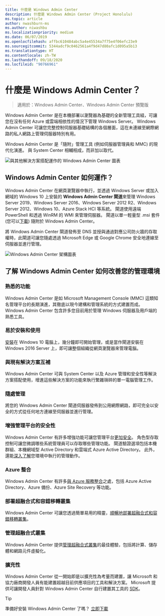 ```yaml
---
title: 什麼是 Windows Admin Center
description: 什麼是 Windows Admin Center (Project Honolulu)
ms.topic: article
author: nwashburn-ms
ms.author: niwashbu
ms.localizationpriority: medium
ms.date: 06/07/2019
ms.openlocfilehash: affbc610484abc5a4e45534a7f75e4f06efc23e9
ms.sourcegitcommit: 5344adcf9c0462561a4f9d47d80afc1d095a5b13
ms.translationtype: HT
ms.contentlocale: zh-TW
ms.lasthandoff: 09/18/2020
ms.locfileid: "90766961"
---
```

# <a name="what-is-windows-admin-center"></a>什麼是 Windows Admin Center？

> 適用於：Windows Admin Center、Windows Admin Center 預覽版

Windows Admin Center 是在本機部署以瀏覽器為基礎的全新管理工具組，可讓您在沒有任何 Azure 或雲端相依性的情況下管理 Windows Server。 Windows Admin Center 可讓您完整控制伺服器基礎結構的各個層面，這在未連線至網際網路的私人網路上管理伺服器特別有用。

Windows Admin Center 是「隨附」管理工具 (例如伺服器管理員和 MMC) 的現代化演進。 與 System Center 相輔相成，而非加以取代。

![與其他解決方案搭配運作的 Windows Admin Center 圖表](../media/wac-complements.png)

## <a name="how-does-windows-admin-center-work"></a>Windows Admin Center 如何運作？

Windows Admin Center 在網頁瀏覽器中執行，並透過 Windows Server 或加入網域的 Windows 10 上安裝的 **Windows Admin Center 閘道**來管理 Windows Server 2019、Windows Server 2016、Windows Server 2012 R2、Windows Server 2012、Windows 10、Azure Stack HCI 等系統。 閘道使用遠端 PowerShell 和透過 WinRM 的 WMI 來管理伺服器。 閘道以單一輕量型 .msi 套件 (您可以[下載](../overview.md)) 隨附於 Windows Admin Center。

將 Windows Admin Center 閘道發佈至 DNS 並授與通過對應公司防火牆的存取權時，此閘道可讓您隨處透過 Microsoft Edge 或 Google Chrome 安全地連線至伺服器並進行管理。

![Windows Admin Center 架構圖表](../media/architecture.png)

## <a name="learn-how-windows-admin-center-improves-your-management-environment"></a>了解 Windows Admin Center 如何改善您的管理環境

### <a name="familiar-functionality"></a>**熟悉的功能**

Windows Admin Center 是如 Microsoft Management Console (MMC) 這類知名管理平台的長期演進，其徹底以現今建構和管理系統的方式建置而成。 Windows Admin Center 包含許多您目前用於管理 Windows 伺服器及用戶端的熟悉工具。

### <a name="easy-to-install-and-use"></a>**易於安裝和使用**

[安裝](../deploy/install.md)在 Windows 10 電腦上，幾分鐘即可開始管理，或是當作閘道安裝在 Windows 2016 Server 上，即可讓整個組織從網頁瀏覽器來管理電腦。

### <a name="complements-existing-solutions"></a>**與現有解決方案互補**

Windows Admin Center 可與 System Center 以及 Azure 管理和安全性等解決方案搭配使用，增進這些解決方案的功能來執行繁雜瑣碎的單一電腦管理工作。

### <a name="manage-from-anywhere"></a>**隨處管理**

將您的 Windows Admin Center 閘道伺服器發佈到公用網際網路，即可完全以安全的方式從任何地方連線至伺服器並進行管理。

### <a name="enhanced-security-for-your-management-platform"></a>**增強管理平台的安全性**

Windows Admin Center 有許多增強功能可讓您管理平台[更加安全](../plan/user-access-options.md)。 角色型存取控制可讓您微調哪些系統管理員可以存取哪些管理功能。 閘道驗證選項包括本機群組、本機網域型 Active Directory 和雲端式 Azure Active Directory。  此外，還能[深入了解](../use/logging.md)您環境中執行的管理動作。

### <a name="azure-integration"></a>**Azure 整合**

Windows Admin Center 有許多[與 Azure 服務整合](../azure/index.md)之處，包括 Azure Active Directory、Azure 備份、Azure Site Recovery 等功能。

### <a name="deploy-hyper-converged-and-failover-clusters"></a>**部署超融合式和容錯移轉叢集**

Windows Admin Center 可讓您透過簡單易用的精靈，[順暢地部署超融合式和容錯移轉叢集](../use/deploy-hyperconverged-infrastructure.md)。

### <a name="manage-hyper-converged-clusters"></a>**管理超融合式叢集**

Windows Admin Center 提供[管理超融合式叢集](../use/manage-hyper-converged.md)的最佳體驗，包括將計算、儲存體和網路元件虛擬化。

### <a name="extensibility"></a>**擴充性**

Windows Admin Center 從一開始即是以擴充性為考量而建置，讓 Microsoft 和協力廠商開發人員有能建置超越目前供應項目的工具和解決方案。 Microsoft 提供可讓開發人員針對 Windows Admin Center 自行建置其工具的 [SDK](../extend/extensibility-overview.md)。

> [!Tip]
> 準備好安裝 Windows Admin Center 了嗎？ [立即下載](../overview.md)